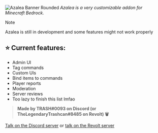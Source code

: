![Azalea Banner Rounded](https://github.com/Ant767/Azalea/assets/122332042/35520c60-4b06-4bb6-bca4-979ccd3b0ebd)
*Azalea is a very customizable addon for Minecraft Bedrock.*

> [!NOTE]
> Azalea is still in development and some features might not work properly

## ⭐ Current features:
- Admin UI
- Tag commands
- Custom UIs
- Bind items to commands
- Player reports
- Moderation
- Server reviews
- Too lazy to finish this list lmfao

> **Made by TRASH#0093 on Discord (or TheLegendaryTrashcan#8485 on Revolt) 🗑️**

[Talk on the Discord server](https://discord.gg/azalea-1-year-anniversary-922867041029984316) or [talk on the Revolt server](https://rvlt.gg/PjgTYFgF)
